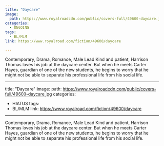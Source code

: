 ```yaml
---
title: "Daycare"
image:
  path: https://www.royalroadcdn.com/public/covers-full/49600-daycare.jpg
categories:
  - ONGOING
tags:
  - BL/MLM
link: https://www.royalroad.com/fiction/49600/daycare

---
```

Contemporary, Drama, Romance, Male Lead
Kind and patient, Harrison Thomas loves his job at the daycare center. But when he meets Carter Hayes, guardian of one of the new students, he begins to worry that he might not be able to separate his professional life from his social life. 

---
title: "Daycare"
image:
  path: https://www.royalroadcdn.com/public/covers-full/49600-daycare.jpg
categories:
  - HIATUS
tags:
  - BL/MLM
link: https://www.royalroad.com/fiction/49600/daycare

---
Contemporary, Drama, Romance, Male Lead
Kind and patient, Harrison Thomas loves his job at the daycare center. But when he meets Carter Hayes, guardian of one of the new students, he begins to worry that he might not be able to separate his professional life from his social life. 


